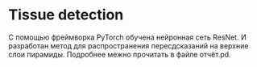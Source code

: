# Tissue detection
С помощью фреймворка PyTorch обучена нейронная сеть ResNet. И разработан метод для распространения пересдсказаний на верхние слои пирамиды.
Подробнее межно прочитать в файле отчёт.pd.
